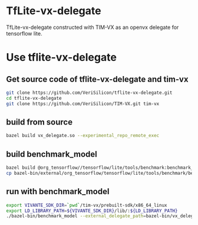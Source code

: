 # TfLite-vx-delegate
TfLite-vx-delegate constructed with TIM-VX as an openvx delegate for tensorflow lite.
# Use tflite-vx-delegate
## Get source code of tflite-vx-delegate and tim-vx
```sh
git clone https://github.com/VeriSilicon/tflite-vx-delegate.git
cd tflite-vx-delegate
git clone https://github.com/VeriSilicon/TIM-VX.git tim-vx
```
## build from source
```sh
bazel build vx_delegate.so --experimental_repo_remote_exec
```
## build benchmark_model
```sh
bazel build @org_tensorflow//tensorflow/lite/tools/benchmark:benchmark_model --experimental_repo_remote_exec
cp bazel-bin/external/org_tensorflow/tensorflow/lite/tools/benchmark/benchmark_model bazel-bin
```
## run with benchmark_model
```sh
export VIVANTE_SDK_DIR=`pwd`/tim-vx/prebuilt-sdk/x86_64_linux
export LD_LIBRARY_PATH=${VIVANTE_SDK_DIR}/lib/:${LD_LIBRARY_PATH}
./bazel-bin/benchmark_model --external_delegate_path=bazel-bin/vx_delegate.so --graph=/path/to/your/model.tflite
```
